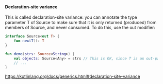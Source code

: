 #### Declaration-site variance

This is called declaration-site variance: you can annotate the type parameter T of Source to make sure that it is only returned (produced) from members of Source<T>, and never consumed. To do this, use the out modifier:

```kotlin
interface Source<out T> {
    fun nextT(): T
}

fun demo(strs: Source<String>) {
    val objects: Source<Any> = strs // This is OK, since T is an out-parameter
    // ...
}
```

https://kotlinlang.org/docs/generics.html#declaration-site-variance